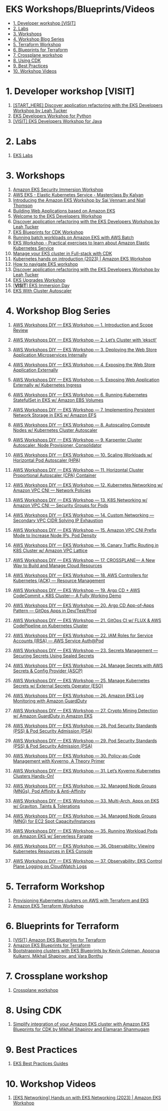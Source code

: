 <h1>EKS Workshops/Blueprints/Videos</h1>

<!-- TOC -->

- [1. Developer workshop [VISIT]](#1-developer-workshop-visit)
- [2. Labs](#2-labs)
- [3. Workshops](#3-workshops)
- [4. Workshop Blog Series](#4-workshop-blog-series)
- [5. Terraform Workshop](#5-terraform-workshop)
- [6. Blueprints for Terraform](#6-blueprints-for-terraform)
- [7. Crossplane workshop](#7-crossplane-workshop)
- [8. Using CDK](#8-using-cdk)
- [9. Best Practices](#9-best-practices)
- [10. Workshop Videos](#10-workshop-videos)

<!-- /TOC -->

# 1. Developer workshop [VISIT]

1. [[START_HERE] Discover application refactoring with the EKS Developers Workshop by Leah Tucker](https://aws.amazon.com/blogs/containers/discover-application-refactoring-with-the-eks-developers-workshop/)
1. [EKS Developers Workshop for Python](https://developers.eksworkshop.com/docs/python/)
1. [[VISIT] EKS Developers Workshop for Java](https://developers.eksworkshop.com/docs/java/)

# 2. Labs

1. [EKS Labs](https://awsworkshop.io/categories/containers/?source=post_page-----b0faaff4efe5--------------------------------)

# 3. Workshops

1. [Amazon EKS Security Immersion Workshop](https://catalog.us-east-1.prod.workshops.aws/workshops/165b0729-2791-4452-8920-53b734419050/en-US)
1. [AWS EKS - Elastic Kubernetes Service - Masterclass By Kalyan](https://www.stacksimplify.com/aws-eks/)
1. [Introducing the Amazon EKS Workshop by Sai Vennam and Niall Thomson](https://aws.amazon.com/blogs/containers/introducing-the-amazon-eks-workshop/)
1. [Building Web Applications based on Amazon EKS](https://catalog.us-east-1.prod.workshops.aws/workshops/9c0aa9ab-90a9-44a6-abe1-8dff360ae428/en-US)
1. [Welcome to the EKS Developers Workshop](https://developers.eksworkshop.com/docs/introduction)
1. [Discover application refactoring with the EKS Developers Workshop by Leah Tucker](https://aws.amazon.com/blogs/containers/discover-application-refactoring-with-the-eks-developers-workshop/)
1. [EKS Blueprints for CDK Workshop](https://catalog.workshops.aws/eks-blueprints-for-cdk/en-US)
1. [Running batch workloads on Amazon EKS with AWS Batch](https://catalog.workshops.aws/running-batch-on-eks/en-US)
1. [EKS Workshop - Practical exercises to learn about Amazon Elastic Kubernetes Service](https://www.eksworkshop.com/)
1. [Manage your EKS cluster in Full-stack with CDK](https://catalog.us-east-1.prod.workshops.aws/workshops/c15012ac-d05d-46b1-8a4a-205e7c9d93c9/en-US/10-intro)
1. [Kubernetes hands on introduction (2023) | Amazon EKS Workshop](https://www.youtube.com/watch?v=_TFk5jQr2lk&list=PLehXSATXjcQGIctop3ok3xIMB1cUCPYEK)
1. [How to navigate EKS workshop](https://aws.plainenglish.io/hands-on-labs-for-amazon-eks-a-great-intro-to-learning-amazon-eks-8be386de483b)
1. [Discover application refactoring with the EKS Developers Workshop by Leah Tucker](https://aws.amazon.com/blogs/containers/discover-application-refactoring-with-the-eks-developers-workshop/)
1. [EKS Upgrades Workshop](https://eks-upgrades-workshop.netlify.app/docs/intro/)
1. [[**VISIT**] EKS Immersion Day](https://catalog.workshops.aws/eks-immersionday/en-US)
1. [EKS With Cluster Autoscaler](https://ec2spotworkshops.com/using_ec2_spot_instances_with_eks.html)

# 4. Workshop Blog Series

1. [AWS Workshops DIY — EKS Workshop — 1. Introduction and Scope Review](https://medium.com/the-aws-way/aws-workshops-diy-eks-workshop-1-introduction-and-scope-review-7599f38f06b3)
1. [AWS Workshops DIY — EKS Workshop — 2. Let’s Cluster with ‘eksctl’](https://medium.com/the-aws-way/aws-workshops-diy-eks-workshop-2-lets-cluster-with-eksctl-e129a4a3be9b)
1. [AWS Workshops DIY — EKS Workshop — 3. Deploying the Web Store Application Microservices Internally](https://medium.com/the-aws-way/aws-workshops-diy-eks-workshop-3-deploying-the-web-store-application-microservices-internally-7eb01cc1dcc8)
1. [AWS Workshops DIY — EKS Workshop — 4. Exposing the Web Store Application Externally](https://medium.com/the-aws-way/aws-workshops-diy-eks-workshop-4-exposing-the-web-store-application-externally-d91768f3ce0c)
1. [AWS Workshops DIY — EKS Workshop — 5. Exposing Web Application Externally w/ Kubernetes Ingress](https://medium.com/the-aws-way/aws-workshops-diy-eks-workshop-5-exposing-web-application-externally-w-kubernetes-ingress-ff413f428f34)
1. [AWS Workshops DIY — EKS Workshop — 6. Running Kubernetes StatefulSet in EKS w/ Amazon EBS Volumes](https://medium.com/the-aws-way/aws-workshops-diy-eks-workshop-6-running-kubernetes-statefulset-in-eks-w-amazon-ebs-volumes-728c4e70e339)
1. [AWS Workshops DIY — EKS Workshop — 7. Implementing Persistent Network Storage in EKS w/ Amazon EFS](https://medium.com/the-aws-way/aws-workshops-diy-eks-workshop-7-implementing-persistent-network-storage-in-eks-w-amazon-efs-72162a8c36cb)
1. [AWS Workshops DIY — EKS Workshop — 8. Autoscaling Compute Nodes w/ Kubernetes Cluster Autoscaler](https://medium.com/the-aws-way/aws-workshops-diy-eks-workshop-8-autoscaling-compute-nodes-w-kubernetes-cluster-autoscaler-fb8b0fe0fa2a)
1. [AWS Workshops DIY — EKS Workshop — 9. Karpenter Cluster Autoscaler, Node Provisioner, Consolidator](https://medium.com/the-aws-way/aws-workshops-diy-eks-workshop-9-karpenter-cluster-autoscaler-node-provisioner-consolidator-fff8b9e03615)
1. [AWS Workshops DIY — EKS Workshop — 10. Scaling Workloads w/ Horizontal Pod Autoscaler (HPA)](https://medium.com/the-aws-way/aws-workshops-diy-eks-workshop-10-scaling-workloads-w-horizontal-pod-autoscaler-hpa-f557aad553ad)
1. [AWS Workshops DIY — EKS Workshop — 11. Horizontal Cluster Proportional Autoscaler (CPA) Container](https://medium.com/the-aws-way/aws-workshops-diy-eks-workshop-11-horizontal-cluster-proportional-autoscaler-cpa-container-8ca11070865b)
1. [AWS Workshops DIY — EKS Workshop — 12. Kubernetes Networking w/ Amazon VPC CNI — Network Policies](https://medium.com/the-aws-way/aws-workshops-diy-eks-workshop-12-kubernetes-networking-w-amazon-vpc-cni-network-policies-0a0d51dc55cd)
1. [AWS Workshops DIY — EKS Workshop — 13. K8S Networking w/ Amazon VPC CNI — Security Groups for Pods](https://medium.com/the-aws-way/aws-workshops-diy-eks-workshop-13-k8s-networking-w-amazon-vpc-cni-security-groups-for-pods-213a346a2360)
1. [AWS Workshops DIY — EKS Workshop — 14. Custom Networking — Secondary VPC CIDR Solving IP Exhaustion](https://medium.com/the-aws-way/aws-workshops-diy-eks-workshop-14-custom-networking-secondary-vpc-cidr-solving-ip-exhaustion-357f3d4e7bac)
1. [AWS Workshops DIY — EKS Workshop — 15. Amazon VPC CNI Prefix Mode to Increase Node IPs, Pod Density](https://medium.com/the-aws-way/aws-workshops-diy-eks-workshop-15-amazon-vpc-cni-prefix-mode-to-increase-node-ips-pod-density-e3b90c7a6d54)
1. [AWS Workshops DIY — EKS Workshop — 16. Canary Traffic Routing in K8S Cluster w/ Amazon VPC Lattice](https://medium.com/the-aws-way/aws-workshops-diy-eks-workshop-16-canary-traffic-routing-in-k8s-cluster-w-amazon-vpc-lattice-7ea331572f94)
1. [AWS Workshops DIY — EKS Workshop — 17. CROSSPLANE— A New Way to Build and Manage Cloud Resources](https://medium.com/the-aws-way/aws-workshops-diy-eks-workshop-17-crossplane-a-new-way-to-build-and-manage-cloud-resources-41e61ebb8ec7)
1. [AWS Workshops DIY — EKS Workshop — 18. AWS Controllers for Kubernetes (ACK) — Resource Management](https://medium.com/the-aws-way/aws-workshops-diy-eks-workshop-18-aws-controllers-for-kubernetes-ack-resource-management-ec7e5d4db13d)
1. [AWS Workshops DIY — EKS Workshop — 19. Argo CD + AWS CodeCommit + K8S Cluster— A Fully Working Demo](https://medium.com/the-aws-way/aws-workshops-diy-eks-workshop-19-argo-cd-aws-codecommit-k8s-cluster-a-fully-working-demo-4f3fa53addb2)
1. [AWS Workshops DIY — EKS Workshop — 20. Argo CD App-of-Apps Pattern — GitOps Apps in Dev/Test/Prod](https://medium.com/the-aws-way/aws-workshops-diy-eks-workshop-20-argo-cd-app-of-apps-pattern-gitops-apps-in-dev-test-prod-73a8383b0753)

1. [AWS Workshops DIY — EKS Workshop — 21. GitOps CI w/ FLUX & AWS CodePipeline on Kubernetes Cluster](https://medium.com/the-aws-way/aws-workshops-diy-eks-workshop-21-gitops-ci-w-flux-aws-codepipeline-on-kubernetes-cluster-407645eccda3)
1. [AWS Workshops DIY — EKS Workshop — 22. IAM Roles for Service Accounts (IRSA) — AWS Service Auth@Pod](https://medium.com/the-aws-way/aws-workshops-diy-eks-workshop-22-iam-roles-for-service-accounts-irsa-d53c647e5f76)
1. [AWS Workshops DIY — EKS Workshop — 23. Secrets Management — Securing Secrets Using Sealed Secrets](https://medium.com/the-aws-way/aws-workshops-diy-eks-workshop-23-secrets-management-securing-secrets-using-sealed-secrets-beeebb0cb66f)
1. [AWS Workshops DIY — EKS Workshop — 24. Manage Secrets with AWS Secrets & Config Provider (ASCP)](https://medium.com/the-aws-way/aws-workshops-diy-eks-workshop-24-manage-secrets-with-aws-secrets-config-provider-ascp-302ee39d06c9)
1. [AWS Workshops DIY — EKS Workshop — 25. Manage Kubernetes Secrets w/ External Secrets Operator (ESO)](https://medium.com/the-aws-way/aws-workshops-diy-eks-workshop-24-manage-kubernetes-secrets-w-external-secrets-operator-eso-5b6b5ecca468)
1. [AWS Workshops DIY — EKS Workshop — 26. Amazon EKS Log Monitoring with Amazon GuardDuty](https://medium.com/the-aws-way/aws-workshops-diy-eks-workshop-26-amazon-eks-log-monitoring-with-amazon-guardduty-3dbc8ab19fd0)
1. [AWS Workshops DIY — EKS Workshop — 27. Crypto Mining Detection w/ Amazon GuardDuty in Amazon EKS](https://medium.com/the-aws-way/aws-workshops-diy-eks-workshop-27-crypto-mining-detection-w-amazon-guardduty-in-amazon-eks-f5d4ccdc298f)
1. [AWS Workshops DIY — EKS Workshop — 28. Pod Security Standards (PSS) & Pod Security Admission (PSA)](https://medium.com/the-aws-way/aws-workshops-diy-eks-workshop-28-pod-security-standards-pss-pod-security-admission-psa-1631b99f628b)
1. [AWS Workshops DIY — EKS Workshop — 29. Pod Security Standards (PSS) & Pod Security Admission (PSA)](https://medium.com/the-aws-way/aws-workshops-diy-eks-workshop-29-pod-security-standards-pss-pod-security-admission-psa-c17ceb8e6a9e)
1. [AWS Workshops DIY — EKS Workshop — 30. Policy-as-Code Management with Kyverno, A Theory Primer]()
1. [AWS Workshops DIY — EKS Workshop — 31. Let’s Kyverno Kubernetes Clusters Hands-On!](https://medium.com/the-aws-way/aws-workshops-diy-eks-workshop-31-lets-kyverno-kubernetes-cluster-hands-on-e59e87e83e72)
1. [AWS Workshops DIY — EKS Workshop — 32. Managed Node Groups (MNGs), Pod Affinity & Anti-Affinity](https://medium.com/the-aws-way/aws-workshops-diy-eks-workshop-32-managed-node-groups-mngs-pod-affinity-anti-affinity-17dc98aa8961)
1. [AWS Workshops DIY — EKS Workshop — 33. Multi-Arch. Apps on EKS w/ Graviton, Taints & Tolerations](https://medium.com/the-aws-way/aws-workshops-diy-eks-workshop-33-multi-arch-apps-on-eks-w-graviton-taints-tolerations-95b1cb826abb)
1. [AWS Workshops DIY — EKS Workshop — 34. Managed Node Groups (MNG) for EC2 Spot Capacity/Instances](https://medium.com/the-aws-way/aws-workshops-diy-eks-workshop-34-managed-node-groups-mng-for-ec2-spot-capacity-instances-de5d359d2110)
1. [AWS Workshops DIY — EKS Workshop — 35. Running Workload Pods on Amazon EKS w/ Serverless Fargate](https://medium.com/the-aws-way/aws-workshops-diy-eks-workshop-35-running-workload-pods-on-amazon-eks-w-serverless-fargate-57ea230d807f)
1. [AWS Workshops DIY — EKS Workshop — 36. Observability: Viewing Kubernetes Resources in EKS Console](https://medium.com/the-aws-way/aws-workshops-diy-eks-workshop-36-observability-viewing-kubernetes-resources-in-eks-console-f4cb670b8c4d)
1. [AWS Workshops DIY — EKS Workshop — 37. Observability: EKS Control Plane Logging on CloudWatch Logs](https://medium.com/the-aws-way/aws-workshops-diy-eks-workshop-37-observability-eks-control-plane-logging-on-cloudwatch-logs-8cd3d3684242)

# 5. Terraform Workshop

1. [Provisioning Kubernetes clusters on AWS with Terraform and EKS](https://learnk8s.io/terraform-eks)
1. [Amazon EKS Terraform Workshop](https://catalog.us-east-1.prod.workshops.aws/workshops/afee4679-89af-408b-8108-44f5b1065cc7/en-US)

# 6. Blueprints for Terraform

1. [[VISIT] Amazon EKS Blueprints for Terraform](https://aws-ia.github.io/terraform-aws-eks-blueprints/getting-started/)
1. [Amazon EKS Blueprints for Terraform](https://aws-ia.github.io/terraform-aws-eks-blueprints/)
1. [Bootstrapping clusters with EKS Blueprints by Kevin Coleman, Apoorva Kulkarni, Mikhail Shapirov, and Vara Bonthu](https://aws.amazon.com/blogs/containers/bootstrapping-clusters-with-eks-blueprints/)

# 7. Crossplane workshop

1. [Crossplane workshop](https://www.eksworkshop.com/docs/automation/controlplanes/crossplane/)

# 8. Using CDK

1. [Simplify integration of your Amazon EKS cluster with Amazon EKS Blueprints for CDK by Mikhail Shapirov and Elamaran Shanmugam](https://aws.amazon.com/blogs/infrastructure-and-automation/simplify-integration-of-your-amazon-eks-cluster-with-amazon-eks-blueprints-for-cdk/)

# 9. Best Practices

1. [EKS Best Practices Guides](https://aws.github.io/aws-eks-best-practices/)

# 10. Workshop Videos

1. [[EKS Networking] Hands on with EKS Networking (2023) | Amazon EKS Workshop](https://www.youtube.com/watch?v=EAZnXII9NTY&t=593s)


